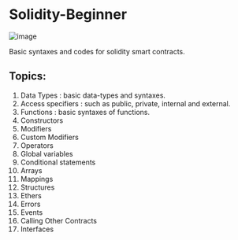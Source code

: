 # Solidity-Beginner
![image](https://github.com/MainakRepositor/Solidity-Beginner/assets/64016811/7c8204b6-635a-4fc7-905c-515f58be58f9)

Basic syntaxes and codes for solidity smart contracts.

## Topics:

 <ol>
   <li>Data Types : basic data-types and syntaxes.</li> 
   <li>Access specifiers : such as public, private, internal and external.</li>
   <li>Functions : basic syntaxes of functions.</li>
   <li>Constructors</li>
   <li>Modifiers</li>
   <li>Custom Modifiers</li>
   <li>Operators</li>
   <li>Global variables</li>
   <li>Conditional statements</li>
   <li>Arrays</li>
   <li>Mappings</li>
   <li>Structures</li>
   <li>Ethers</li>
   <li>Errors</li>
   <li>Events</li>
   <li>Calling Other Contracts</li>
   <li>Interfaces</li>
   
 </ol>
